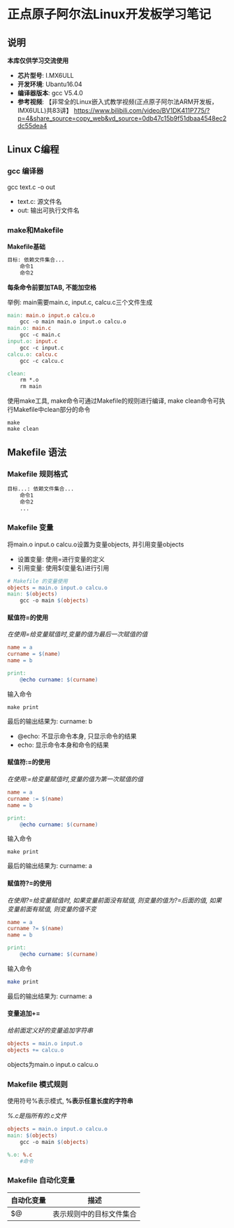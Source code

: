 # 正点原子阿尔法Linux开发板学习笔记

## 说明

**本库仅供学习交流使用**

- **芯片型号**: I.MX6ULL
- **开发环境**: Ubantu16.04
- **编译器版本**: gcc V5.4.0
- **参考视频**: 【非常全的Linux嵌入式教学视频(正点原子阿尔法ARM开发板，IMX6ULL)共83讲】 https://www.bilibili.com/video/BV1DK411P775/?p=4&share_source=copy_web&vd_source=0db47c15b9f51dbaa4548ec2dc55dea4

## Linux C编程

### gcc 编译器

gcc text.c -o out 

- text.c: 源文件名
- out: 输出可执行文件名

### make和Makefile

**Makefile基础**

```tex
目标: 依赖文件集合...
    命令1
    命令2
```

**每条命令前要加TAB, 不能加空格**

举例: main需要main.c, input.c, calcu.c三个文件生成

```makefile
main: main.o input.o calcu.o
    gcc -o main main.o input.o calcu.o
main.o: main.c
    gcc -c main.c
input.o: input.c
    gcc -c input.c
calcu.o: calcu.c
    gcc -c calcu.c

clean:
    rm *.o
    rm main
```

使用make工具, make命令可通过Makefile的规则进行编译, make clean命令可执行Makefile中clean部分的命令

```shell
make
make clean
```

## Makefile 语法

### Makefile 规则格式

```tex
目标...: 依赖文件集合...
    命令1
    命令2
    ...
```

### Makefile 变量

将main.o input.o calcu.o设置为变量objects, 并引用变量objects

- 设置变量: 使用=进行变量的定义
- 引用变量: 使用$(变量名)进行引用

```makefile
# Makefile 的变量使用
objects = main.o input.o calcu.o
main: $(objects)
    gcc -o main $(objects)
```
#### 赋值符=的使用

*在使用=给变量赋值时,变量的值为最后一次赋值的值*

```makefile
name = a
curname = $(name)
name = b

print:
    @echo curname: $(curname)
```

输入命令

```shell
make print
```

最后的输出结果为: curname: b

- @echo: 不显示命令本身, 只显示命令的结果
- echo: 显示命令本身和命令的结果

#### 赋值符:=的使用

*在使用:=给变量赋值时,变量的值为第一次赋值的值*

```makefile
name = a
curname := $(name)
name = b

print:
    @echo curname: $(curname)
```

输入命令

```shell
make print
```

最后的输出结果为: curname: a

#### 赋值符?=的使用

*在使用?=给变量赋值时, 如果变量前面没有赋值, 则变量的值为?=后面的值, 如果变量前面有赋值, 则变量的值不变*

```makefile
name = a
curname ?= $(name)
name = b

print:
    @echo curname: $(curname)
```

输入命令

```bash
make print
```

最后的输出结果为: curname: a

#### 变量追加+=

*给前面定义好的变量追加字符串*

```makefile
objects = main.o input.o
objects += calcu.o
```

objects为main.o input.o calcu.o

### Makefile 模式规则

使用符号%表示模式, **%表示任意长度的字符串**

*%.c是指所有的.c文件*

```makefile
objects = main.o input.o calcu.o
main: $(objects)
    gcc -o main $(objects)

%.o: %.c
    #命令
```

### Makefile 自动化变量

| 自动化变量 | 描述 |
| --- | --- |
| $@ | 表示规则中的目标文件集合 |
